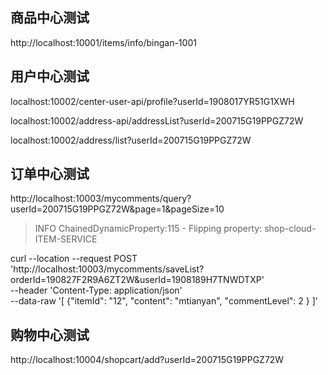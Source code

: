 ## 商品中心测试

http://localhost:10001/items/info/bingan-1001

## 用户中心测试
localhost:10002/center-user-api/profile?userId=1908017YR51G1XWH

localhost:10002/address-api/addressList?userId=200715G19PPGZ72W

localhost:10002/address/list?userId=200715G19PPGZ72W

## 订单中心测试

http://localhost:10003/mycomments/query?userId=200715G19PPGZ72W&page=1&pageSize=10

>INFO  ChainedDynamicProperty:115 - Flipping property: shop-cloud-ITEM-SERVICE

curl --location --request POST 'http://localhost:10003/mycomments/saveList?orderId=190827F2R9A6ZT2W&userId=1908189H7TNWDTXP' \
--header 'Content-Type: application/json' \
--data-raw '[
    {"itemId": "12",
     "content": "mtianyan",
     "commentLevel": 2
    }
]'

## 购物中心测试

http://localhost:10004/shopcart/add?userId=200715G19PPGZ72W




